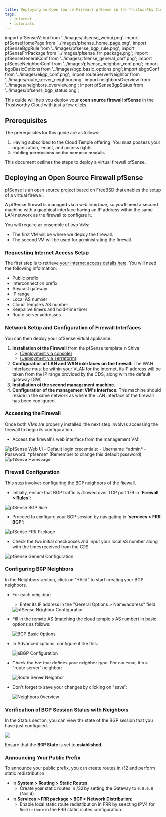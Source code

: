 ```yaml
---
title: Deploying an Open Source Firewall pfSense in the Trustworthy Cloud
tags:
  - internet
  - tutorials
---
```

import pfSenseWebui from '../images/pfsense_webui.png';
import pfSenseHomePage from '../images/pfsense_home_page.png';
import pfSenseBgpRule from '../images/pfsense_bgp_rule.png';
import pfSenseFrrPackage from '../images/pfsense_frr_package.png';
import pfSenseGeneralConf from '../images/pfsense_general_conf.png';
import pfSenseNeighborConf from '../images/pfsense_neighbor_conf.png';
import bgpBasicOptions from '../images/bgp_basic_options.png';
import ebgpConf from '../images/ebgp_conf.png';
import routeServerNeighbor from '../images/route_server_neighbor.png';
import neighborsOverview from '../images/neighbors_overview.png';
import pfSenseBgpStatus from '../images/pfsense_bgp_status.png';

This guide will help you deploy your __open source firewall pfSense__ in the Trustworthy Cloud with just a few clicks.

## Prerequisites

The prerequisites for this guide are as follows:

1. Having subscribed to the Cloud Temple offering: You must possess your organization, tenant, and access rights.
2. Holding permissions on the compute module.

This document outlines the steps to deploy a virtual firewall pfSense.

## Deploying an Open Source Firewall pfSense

[pfSense](https://www.pfsense.org) is an open source project based on FreeBSD that enables the setup of a virtual firewall.

A pfSense firewall is managed via a web interface, so you'll need a second machine with a graphical interface having an IP address within the same LAN network as the firewall to configure it.

You will require an ensemble of two VMs:

- The first VM will be where we deploy the firewall.
- The second VM will be used for administrating the firewall.

### Requesting Internet Access Setup

The first step is to retrieve [your internet access details here](https://docs.cloud-temple.com/network/internet/quickstart#managing-your-internet-connections). You will need the following information:

- Public prefix
- Interconnection prefix
- Anycast gateway
- IP range
- Local AS number
- Cloud Temple's AS number
- Keepalive timers and hold-time timer
- Route server addresses

### Network Setup and Configuration of Firewall Interfaces

You can then deploy your pfSense virtual appliance:

1. **Installation of the Firewall** from the pfSense template in Shiva:
    - [(Deployment via console)](../../../iaas_vmware/tutorials/deploy_vm_template)
    - [(Deployment via Terraform)](../../../iaas_vmware/tutorials/deploy_vm_terraform).
2. **Configuration of LAN and WAN interfaces on the firewall**: The WAN interface must be within your VLAN for the internet, its IP address will be taken from the IP range provided by the CDS, along with the default gateway (GW).
3. **Installation of the second management machine**.
4. **Configuration of the management VM's interface**: This machine should reside in the same network as where the LAN interface of the firewall has been configured.

### Accessing the Firewall

Once both VMs are properly installed, the next step involves accessing the firewall to begin its configuration.

- Access the firewall's web interface from the management VM:

<img src={pfSenseWebui} alt="pfSense Web UI" />
- Default login credentials:
    - Username: *admin*
    - Password: *pfsense* (Remember to change this default password)

<img src={pfSenseHomePage} alt="pfSense Homepage" />

### Firewall Configuration
This step involves configuring the BGP neighbors of the firewall.

- Initially, ensure that BGP traffic is allowed over TCP port 179 in __'Firewall > Rules'__:

<img src={pfSenseBgpRule} alt="pfSense BGP Rule" />

- Proceed to configure your BGP session by navigating to __'services > FRR BGP'__:

<img src={pfSenseFrrPackage} alt="pfSense FRR Package" />

- Check the two initial checkboxes and input your local AS number along with the times received from the CDS.

<img src={pfSenseGeneralConf} alt="pfSense General Configuration" />

### Configuring BGP Neighbors

In the Neighbors section, click on "+Add" to start creating your BGP neighbors.

- For each neighbor:
  - Enter its IP address in the "General Options > Name/address" field.
  
  <img src={pfSenseNeighborConf} alt="pfSense Neighbor Configuration" />

- Fill in the remote AS (matching the cloud temple's AS number) in basic options as follows:

  <img src={bgpBasicOptions} alt="BGP Basic Options" />

- In Advanced options, configure it like this:

  <img src={ebgpConf} alt="eBGP Configuration" />

- Check the box that defines your neighbor type. For our case, it's a "route server" neighbor:

  <img src={routeServerNeighbor} alt="Route Server Neighbor" />

- Don't forget to save your changes by clicking on "save":

  <img src={neighborsOverview} alt="Neighbors Overview" />

### Verification of BGP Session Status with Neighbors

In the Status section, you can view the state of the BGP session that you have just configured.

<img src={pfSenseBgpStatus} />

Ensure that the **BGP State** is set to **established**.

### Announcing Your Public Prefix

To announce your public prefix, you can create routes in /32 and perform static redistribution:

- In __System > Routing > Static Routes__:
  - Create your static routes in /32 by setting the Gateway to `0.0.0.0` (Null4).
- In __Services > FRR package > BGP > Network Distribution__:
  - Enable local static route redistribution in FRR by selecting IPV4 for ``Reditribute`` in the FRR static routes configuration.

